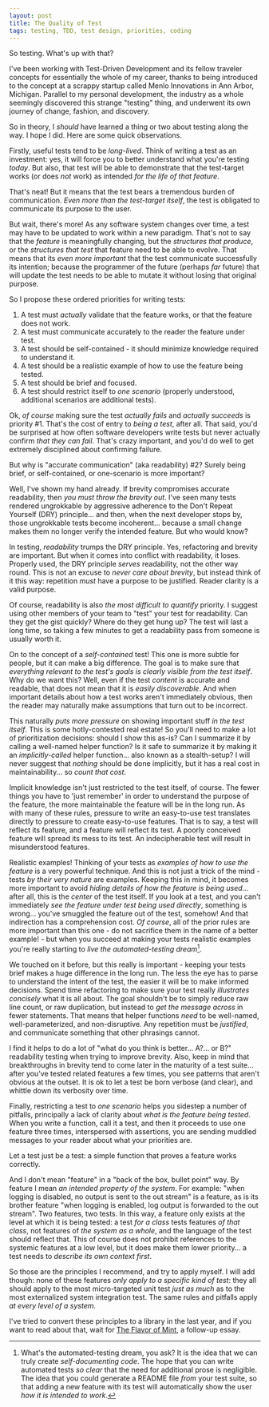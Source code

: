 ```yaml
---
layout: post
title: The Quality of Test
tags: testing, TDD, test design, priorities, coding
---
```


So testing. What's up with that?

I've been working with Test-Driven Development and its fellow traveler concepts for essentially the whole of my career, thanks to being introduced to the concept at a scrappy startup called Menlo Innovations in Ann Arbor, Michigan. Parallel to my personal development, the industry as a whole seemingly discovered this strange "testing" thing, and underwent its own journey of change, fashion, and discovery.

So in theory, I *should* have learned a thing or two about testing along the way. I hope I did. Here are some quick observations.

Firstly, useful tests tend to be *long-lived*. Think of writing a test as an investment: yes, it will force you to better understand what you're testing *today*. But also, that test will be able to demonstrate that the test-target works (or does *not* work) as intended *for the life of that feature*.

That's neat! But it means that the test bears a tremendous burden of communication. *Even more than the test-target itself*, the test is obligated to communicate its purpose to the user.

But wait, there's more! As any software system changes over time, a test may have to be updated to work within a new paradigm. That's not to say that the *feature* is meaningfully changing, but the *structures that produce*, or the *structures that test* that feature need to be able to evolve. That means that its *even more important* that the test communicate successfully its intention; because the programmer of the future (perhaps *far* future) that will update the test needs to be able to mutate it without losing that original purpose.

So I propose these ordered priorities for writing tests:

1. A test must *actually* validate that the feature works, or that the feature does not work.
2. A test must communicate accurately to the reader the feature under test.
3. A test should be self-contained - it should minimize knowledge required to understand it.
4. A test should be a realistic example of how to use the feature being tested.
5. A test should be brief and focused.
6. A test should restrict itself to *one scenario* (properly understood, additional scenarios are additional tests).

Ok, *of course* making sure the test *actually fails* and *actually succeeds* is priority #1. That's the cost of entry to *being a test*, after all. That said, you'd be surprised at how often software developers write tests but never actually confirm *that they can fail*. That's crazy important, and you'd do well to get extremely disciplined about confirming failure.

But why is "accurate communication" (aka readability) #2? Surely being brief, or self-contained, or one-scenario is more important?

Well, I've shown my hand already. If brevity compromises accurate readability, then *you must throw the brevity out*. I've seen many tests rendered ungrokkable by aggressive adherence to the Don't Repeat Yourself (DRY) principle... and then, when the next developer stops by, those ungrokkable tests become incoherent... because a small change makes them no longer verify the intended feature. But who would know?

In testing, *readability* trumps the DRY principle. Yes, refactoring and brevity are important. But when it comes into conflict with readability, it loses. Properly used, the DRY principle *serves* readability, not the other way round. This is not an excuse to *never care about brevity*, but instead think of it this way: repetition *must* have a purpose to be justified. Reader clarity is a valid purpose.

Of course, readability is also *the most difficult to quantify* priority. I suggest using other members of your team to "test" your test for readability. Can they get the gist quickly? Where do they get hung up? The test will last a long time, so taking a few minutes to get a readability pass from someone is usually worth it.

On to the concept of a *self-contained* test! This one is more subtle for people, but it can make a big difference. The goal is to make sure that *everything relevant to the test's goals is clearly visible from the test itself*. Why do we want this? Well, even if the test *content* is accurate and readable, that does not mean that it is *easily discoverable*. And when important details about how a test works aren't immediately obvious, then the reader may naturally make assumptions that turn out to be incorrect.

This naturally *puts more pressure* on showing important stuff *in the test itself*. This is some hotly-contested real estate! So you'll need to make a lot of prioritization decisions: should I show this as-is? Can I summarize it by calling a well-named helper function? Is it safe to summarize it by making it an *implicitly-called* helper function... also known as a stealth-setup? I will never suggest that *nothing* should be done implicitly, but it has a real cost in maintainability... so *count that cost*.

Implicit knowledge isn't just restricted to the test itself, of course. The fewer things you have to 'just remember' in order to understand the purpose of the feature, the more maintainable the feature will be in the long run. As with many of these rules, pressure to write an easy-to-use test translates directly to pressure to create easy-to-use features. That is to say, a test will reflect its feature, and a feature will reflect its test. A poorly conceived feature will spread its mess to its test. An indecipherable test will result in misunderstood features.

Realistic examples! Thinking of your tests as *examples of how to use the feature* is a very powerful technique. And this is not just a trick of the mind - tests *by their very nature* are examples. Keeping this in mind, it becomes more important to avoid *hiding details of how the feature is being used*... after all, this is the *center* of the test itself. If you look at a test, and you can't immediately *see the feature under test being used directly*, something is wrong... you've smuggled the feature out of the test, somehow! And that indirection has a comprehension cost. *Of course*, all of the prior rules are more important than this one - do not sacrifice them in the name of a better example! - but when you succeed at making your tests realistic examples you're really starting to *live the automated-testing dream*[^1].

[^1]: What's the automated-testing dream, you ask? It is the idea that we can truly create *self-documenting code*. The hope that you can write automated tests *so clear* that the need for additional prose is negligible. The idea that you could generate a README file *from* your test suite, so that adding a new feature with its test will automatically show the user *how it is intended to work*.

We touched on it before, but this really is important - keeping your tests brief makes a huge difference in the long run. The less the eye has to parse to understand the intent of the test, the easier it will be to make informed decisions. Spend time refactoring to make sure your test really *illustrates concisely* what it is all about. The goal shouldn't be to simply reduce raw line count, or raw duplication, but instead to *get the message across* in fewer statements. That means that helper functions *need* to be well-named, well-parameterized, and non-disruptive. Any repetition must be *justified*, and communicate something that other phrasings cannot.

I find it helps to do a lot of "what do you think is better... A?... or B?" readability testing when trying to improve brevity. Also, keep in mind that breakthroughs in brevity tend to come later in the maturity of a test suite... after you've tested related features a few times, you see patterns that aren't obvious at the outset. It is ok to let a test be born verbose (and clear), and whittle down its verbosity over time.

Finally, restricting a test to *one scenario* helps you sidestep a number of pitfalls, principally a lack of clarity about *what is the feature being tested*. When you write a function, call it a test, and then it proceeds to use one feature three times, interspersed with assertions, you are sending muddled messages to your reader about what your priorities are.

Let a test just be a test: a simple function that proves a feature works correctly.

And I don't mean "feature" in a "back of the box, bullet point" way. By feature I mean *an intended property of the system*. For example: "when logging is disabled, no output is sent to the out stream" is a feature, as is its brother feature "when logging is enabled, log output is forwarded to the out stream". Two features, two tests. In this way, a feature only exists at the level at which it is being tested: a test *for a class* tests features *of that class*, not features of *the system as a whole*, and the language of the test should reflect that. This of course does not prohibit references to the systemic features at a low level, but it does make them lower priority... a test needs to *describe its own context first*.

So those are the principles I recommend, and try to apply myself. I will add though: none of these features *only apply to a specific kind of test*: they all should apply to the most micro-targeted unit test *just as much* as to the most externalized system integration test. The same rules and pitfalls apply *at every level of a system.*

I've tried to convert these principles to a library in the last year, and if you want to read about that, wait for [The Flavor of Mint](/2020/04/28/TheFlavorOfMint), a follow-up essay.

